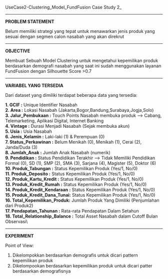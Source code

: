 UseCase2-Clustering_Model_FundFusion
Case Study 2_

---
**PROBLEM STATEMENT**

Belum memiliki strategi yang tepat untuk menawarkan jenis produk yang sesuai dengan segmen calon nasabah yang akan direkrut

---
**OBJECTIVE**

Membuat Sebuah Model Clustering untuk mengetahui kepemilikan produk berdasarkan demografi nasabah yang saat ini sudah menggunakan layanan FundFusion dengan Silhouette Score >0.7


---
**VARIABEL YANG TERSEDIA**

Dari dataset yang dimiliki terdapat beberapa data yang tersedia:

**1. GCIF                     :** Unique Identifier Nasabah\
**2. Area                     :** Lokasi Nasabah (Jakarta,Bogor,Bandung,Surabaya,Jogja,Solo)\
**3. Jalur_Pembukaan          :** Touch Points Nasabah membuka produk --> Cabang, Telemarketing, Aplikasi Digital, Internet Banking\
**4. Vintage                  :** Durasi Menjadi Nasabah (Sejak membuka akun)\
**5. Usia                     :** Usia Nasabah\
**6. Jenis_Kelamin            :** Laki-laki (1) & Perempuan (0)\
**7. Status_Perkawinan        :** Belum Menikah (0), Menikah (1), Cerai (2), Janda/Duda (3)\
**8. Jumlah_Anak              :** Jumlah Anak Nasabah (numerik)\
**9. Pendidikan               :** Status Pendidikan Terakhir --> Tidak Memiliki Pendidikan Formal (0), SD (1), SMP (2), SMA (3), Sarjana (4), Magister (5), Doktor (6)\
**10. Produk_Tabungan         :** Status Kepemilikan Produk (Yes/1, No/0)\
**11. Produk_Deposito         :** Status Kepemilikan Produk (Yes/1, No/0)\
**12. Produk_Kartu_Kredit     :** Status Kepemilikan Produk (Yes/1, No/0)\
**13. Produk_Kredit_Rumah     :** Status Kepemilikan Produk (Yes/1, No/0)\
**14. Produk_Kredit_Kendaraan :** Status Kepemilikan Produk (Yes/1, No/0)\
**15. Produk_Kredit_Dana_Tunai:** Status Kepemilikan Produk (Yes/1, No/0)\
**16. Total_Kepemilikan_Produk:** Jumlah Produk Yang Dimiliki (Penjumlahan dari Produk2)\
**17. Pendapatan_Tahunan      :** Rata-rata Pendapatan Dalam Setahun\
**18. Total_Relationship_Balance :** Total Asset Nasabah dalam Cutoff Bulan Observasi\




---
**EXPERIMENT**

Point of View:
1. Dikelompokkan berdasarkan demografis untuk dicari pattern kepemilikan produk
2. Dikelompookan berdasarkan kepemilikan produk untuk dicari patter berdasarkan demografisnya
